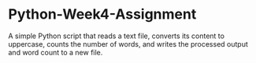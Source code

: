 # Python-Week4-Assignment
A simple Python script that reads a text file, converts its content to uppercase, counts the number of words, and writes the processed output and word count to a new file.
